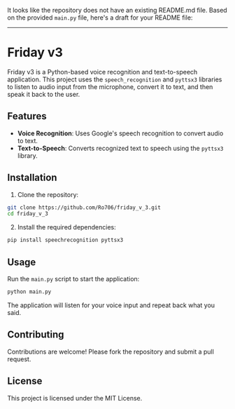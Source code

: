 It looks like the repository does not have an existing README.md file. Based on the provided `main.py` file, here's a draft for your README file:

---

# Friday v3

Friday v3 is a Python-based voice recognition and text-to-speech application. This project uses the `speech_recognition` and `pyttsx3` libraries to listen to audio input from the microphone, convert it to text, and then speak it back to the user.

## Features

- **Voice Recognition**: Uses Google's speech recognition to convert audio to text.
- **Text-to-Speech**: Converts recognized text to speech using the `pyttsx3` library.

## Installation

1. Clone the repository:

```bash
git clone https://github.com/Ro706/friday_v_3.git
cd friday_v_3
```

2. Install the required dependencies:

```bash
pip install speechrecognition pyttsx3
```

## Usage

Run the `main.py` script to start the application:

```bash
python main.py
```

The application will listen for your voice input and repeat back what you said.

## Contributing

Contributions are welcome! Please fork the repository and submit a pull request.

## License

This project is licensed under the MIT License.

